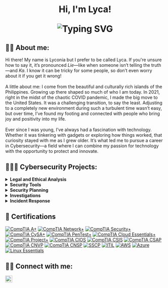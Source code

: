 <h1 align="center">Hi, I'm Lyca!<br/>
<p align="center">
  <img src="https://readme-typing-svg.demolab.com?font=Fira+Code&pause=1000&color=22D3EE&center=true&vCenter=true&width=435&lines=Security+Enthusiast;Lifelong+Learner;Cybersecurity+Professional" alt="Typing SVG"/>
</p>


<h2> 👋🏻 About me:</h2>

Hi there! My name is Lyconia but I prefer to be called Lyca. If you're unsure how to say it, it’s pronounced <i>Lie</i>—like when someone isn’t telling the truth—and <i>Ka</i>. I know it can be tricky for some people, so don’t even worry about it if you get it wrong! <br/><br/>A little about me: I come from the beautiful and culturally rich islands of the Philippines. Growing up there shaped so much of who I am today. In 2021, right in the midst of the chaotic COVID pandemic, I made the big move to the United States. It was a challenging transition, to say the least. Adjusting to a completely new environment during such a turbulent time wasn’t easy, but over time, I’ve found my footing and connected with people who bring joy and positivity into my life. <br/><br/>Ever since I was young, I’ve always had a fascination with technology. Whether it was tinkering with gadgets or exploring how things worked, that curiosity stayed with me as I grew older. It’s what led me to pursue a career in Cybersecurity—a field where I can combine my passion for technology with the opportunity to protect and innovate.

<h2>👩🏻‍💻 Cybersecurity Projects:</h2>

<details>
  <summary><b>Legal and Ethical Analysis</b></summary>
  <ul>
    <li><a href="https://github.com/lycaleynes/Legal-Analysis" target="_blank">Legal Analysis</a> - Ensured compliance, reduced threats, and created disaster recovery plans.</li> 
    <li><a href="https://github.com/lycaleynes/Ethics-and-Cybersecurity" target="_blank">Ethics and Cybersecurity</a> - Analyzed ethical security issues and created a training plan to raise awareness and prevent risks.</li>
  </ul>
</details>

<details>
  <summary><b>Security Tools</b></summary>
  <ul>
    <li><a href="https://github.com/lycaleynes/Nmap" target="_blank">Nmap</a> - Used Nmap to scan a network, identified key vulnerabilities, and recommended security improvements.</li>
    <li><a href="https://github.com/lycaleynes/Wireshark" target="_blank">Wireshark</a> - Analyzed network traffic with Wireshark and recommended security fixes.</li>
    <li><a href="https://github.com/lycaleynes/Splunk" target="_blank">Splunk</a> - Created a Splunk install guide and used it to analyze DNS logs for detecting network threats.</li>
    <li><a href="https://github.com/lycaleynes/Nessus" target="_blank">Nessus</a> - Used Nexus Essentials to scan for vulnerabilities and recommend fixes to secure the network.</li>
    <li><a href="https://github.com/lycaleynes/Forensic-Investigation" target="_blank">Autopsy</a> - Used Autopsy to examine a storage device for policy violations and documented findings in a report.</li>
  </ul>
</details>

<details>
  <summary><b>Security Planning</b></summary>
  <ul>
    <li><a href="https://github.com/lycaleynes/WLAN-and-Mobile-Security-Plan" target="_blank">WLAN and Mobile Security Plan</a> - Identified mobile risks and proposed fixes.</li>
  </ul>
</details>

<details>
  <summary><b>Investigations</b></summary>
  <ul>
    <li><a href="https://github.com/lycaleynes/Investigative-Plan-of-Action" target="_blank">Investigative Plan of Action</a> - Created a digital forensics plan to guide evidence analysis in an investigation.</li>
  </ul>
</details>

<details>
  <summary><b>Incident Response</b></summary>
  <ul>
    <li><a href="https://github.com/lycaleynes/Analysis-Response" target="_blank">Analysis Response</a> - Assessed a security incident and developed a response plan.</li>
  </ul>
</details>
 
<h2>📄 Certifications</h2>

[![CompTIA A+](https://img.shields.io/badge/CompTIA-A+-B31B1B?style=for-the-badge)](https://www.credly.com/badges/58589332-186f-4925-b703-bd7ffe4e9d16)
[![CompTIA Network+](https://img.shields.io/badge/CompTIA-Network+-B31B1B?style=for-the-badge)](https://www.credly.com/badges/2ec93ab1-d3a3-403e-a585-c61b520d50f6)
[![CompTIA Security+](https://img.shields.io/badge/CompTIA-Security+-B31B1B?style=for-the-badge)](https://www.credly.com/badges/efb5f21d-3462-4c4f-b407-8ba94155b732)
[![CompTIA CySA+](https://img.shields.io/badge/CompTIA-CySA+-B31B1B?style=for-the-badge)](https://www.credly.com/badges/572c23cd-b62c-463e-942b-10195d8eb1eb)
[![CompTIA PenTest+](https://img.shields.io/badge/CompTIA-PenTest+-B31B1B?style=for-the-badge)](https://www.credly.com/badges/8ca9ee59-c007-43d7-8ef7-c648a713b905)
[![CompTIA Cloud Essentials+](https://img.shields.io/badge/CompTIA-Cloud_Essentials+-B31B1B?style=for-the-badge)](https://www.credly.com/badges/2ee056d1-6b42-4460-a4ce-6331ddda516e)
[![CompTIA Project+](https://img.shields.io/badge/CompTIA-Project+-B31B1B?style=for-the-badge)](https://www.credly.com/badges/385e0cc9-1b19-4149-a348-b0897595ad7c)
[![CompTIA CIOS](https://img.shields.io/badge/CompTIA-CIOS-B31B1B?style=for-the-badge)](https://www.credly.com/badges/f4ef57f6-521d-4959-b7d0-e9b38596f3b5)
[![CompTIA CSIS](https://img.shields.io/badge/CompTIA-CSIS-B31B1B?style=for-the-badge)](https://www.credly.com/badges/3b1a69de-71be-4cb4-9c55-06557b100c70)
[![CompTIA CSAP](https://img.shields.io/badge/CompTIA-CSAP-B31B1B?style=for-the-badge)](https://www.credly.com/badges/ce656b31-b15a-4bdd-a04a-5e56e10d3188)
[![CompTIA CNVP](https://img.shields.io/badge/CompTIA-CNVP-B31B1B?style=for-the-badge)](https://www.credly.com/badges/eeee07f5-375f-4c56-a05f-09e98fde09ff)
[![CompTIA CNSP](https://img.shields.io/badge/CompTIA-CNSP-B31B1B?style=for-the-badge)](https://www.credly.com/badges/e88a9fb5-f07c-444a-a4ac-0ff0a85506ea)
[![SSCP](https://img.shields.io/badge/ISC²-SSCP-008000?style=for-the-badge)](https://www.credly.com/badges/22c578b6-0bce-4d15-95df-5dccc38878bf)
[![ITIL](https://img.shields.io/badge/PeopleCert-ITIL_4_Foundation-A020F0?style=for-the-badge)](https://drive.google.com/file/d/1tSGPxam_jJW32MQVJuok6i7ESY3OPIqF/view)
[![AWS](https://img.shields.io/badge/Amazon-AWS_Certified_Cloud_Practitioner-CC5500?style=for-the-badge)](https://www.credly.com/badges/751248f5-ddf0-4fac-b43f-e4845d6027e3)
[![Azure](https://img.shields.io/badge/Microsoft-Azure_Fundamentals-0089D6?style=for-the-badge)](https://learn.microsoft.com/en-us/users/lyconialeynes-7181/credentials/f1a2a6e8ebffa7c1)
[![Linux Essentials](https://img.shields.io/badge/LPI-Linux_Essentials-FFA000?style=for-the-badge)](https://www.credly.com/badges/22c578b6-0bce-4d15-95df-5dccc38878bf)

<h2> 🤳🏻 Connect with me:</h2>

[<img align="left" alt="JoshMadakor | LinkedIn" width="22px" src="https://i.imgur.com/OQUXwNp.jpeg" />][linkedin]

[linkedin]: https://linkedin.com/in/lycaleynes
